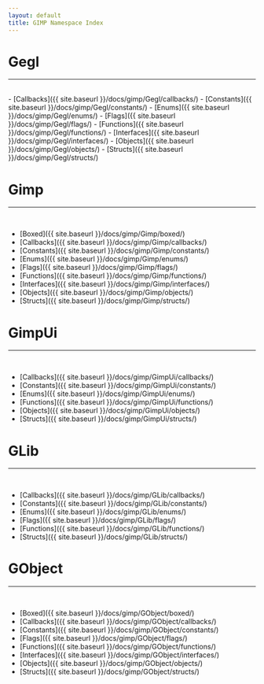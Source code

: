 ```yaml
---
layout: default
title: GIMP Namespace Index
---
```


# Gegl
---
<br>
- [Callbacks]({{ site.baseurl }}/docs/gimp/Gegl/callbacks/)
- [Constants]({{ site.baseurl }}/docs/gimp/Gegl/constants/)
- [Enums]({{ site.baseurl }}/docs/gimp/Gegl/enums/)
- [Flags]({{ site.baseurl }}/docs/gimp/Gegl/flags/)
- [Functions]({{ site.baseurl }}/docs/gimp/Gegl/functions/)
- [Interfaces]({{ site.baseurl }}/docs/gimp/Gegl/interfaces/)
- [Objects]({{ site.baseurl }}/docs/gimp/Gegl/objects/)
- [Structs]({{ site.baseurl }}/docs/gimp/Gegl/structs/)

# Gimp
---
<br>

- [Boxed]({{ site.baseurl }}/docs/gimp/Gimp/boxed/)
- [Callbacks]({{ site.baseurl }}/docs/gimp/Gimp/callbacks/)
- [Constants]({{ site.baseurl }}/docs/gimp/Gimp/constants/)
- [Enums]({{ site.baseurl }}/docs/gimp/Gimp/enums/)
- [Flags]({{ site.baseurl }}/docs/gimp/Gimp/flags/)
- [Functions]({{ site.baseurl }}/docs/gimp/Gimp/functions/)
- [Interfaces]({{ site.baseurl }}/docs/gimp/Gimp/interfaces/)
- [Objects]({{ site.baseurl }}/docs/gimp/Gimp/objects/)
- [Structs]({{ site.baseurl }}/docs/gimp/Gimp/structs/)

# GimpUi
---
<br>

- [Callbacks]({{ site.baseurl }}/docs/gimp/GimpUi/callbacks/)
- [Constants]({{ site.baseurl }}/docs/gimp/GimpUi/constants/)
- [Enums]({{ site.baseurl }}/docs/gimp/GimpUi/enums/)
- [Functions]({{ site.baseurl }}/docs/gimp/GimpUi/functions/)
- [Objects]({{ site.baseurl }}/docs/gimp/GimpUi/objects/)
- [Structs]({{ site.baseurl }}/docs/gimp/GimpUi/structs/)

# GLib
---
<br>

- [Callbacks]({{ site.baseurl }}/docs/gimp/GLib/callbacks/)
- [Constants]({{ site.baseurl }}/docs/gimp/GLib/constants/)
- [Enums]({{ site.baseurl }}/docs/gimp/GLib/enums/)
- [Flags]({{ site.baseurl }}/docs/gimp/GLib/flags/)
- [Functions]({{ site.baseurl }}/docs/gimp/GLib/functions/)
- [Structs]({{ site.baseurl }}/docs/gimp/GLib/structs/)

# GObject
---
<br>

- [Boxed]({{ site.baseurl }}/docs/gimp/GObject/boxed/)
- [Callbacks]({{ site.baseurl }}/docs/gimp/GObject/callbacks/)
- [Constants]({{ site.baseurl }}/docs/gimp/GObject/constants/)
- [Flags]({{ site.baseurl }}/docs/gimp/GObject/flags/)
- [Functions]({{ site.baseurl }}/docs/gimp/GObject/functions/)
- [Interfaces]({{ site.baseurl }}/docs/gimp/GObject/interfaces/)
- [Objects]({{ site.baseurl }}/docs/gimp/GObject/objects/)
- [Structs]({{ site.baseurl }}/docs/gimp/GObject/structs/)
